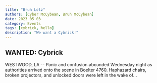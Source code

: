```yaml
---
title: "Bruh Lolz"
authors: [Cyber McCybean, Bruh McCybean]
date: 2023 05 03
category: Events
tags: [cybrick, hello]
description: "We want a Cybrick!"
---
```


## WANTED: Cybrick

WESTWOOD, LA -- Panic and confusion abounded Wednesday night as authorities arrived onto the scene in Boelter 4760. Haphazard chairs, broken projectors, and unlocked doors were left in the wake of...
